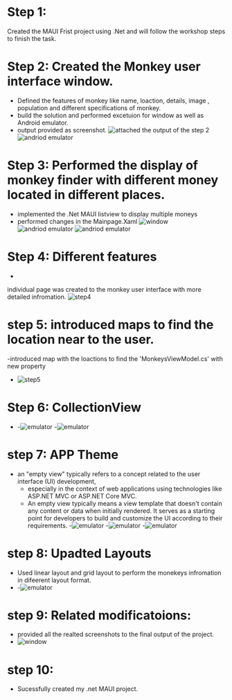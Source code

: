 # Step 1:
Created the MAUI Frist project using .Net and will follow the workshop steps to finish the task.
# Step 2:  Created the Monkey user interface window.
- Defined the features of  monkey like name, loaction, details, image , population and different specifications of monkey.
- build the solution and performed excetuion for window as well as Android emulator.
- output provided as screenshot.
 ![attached the output of the step 2](https://github.com/Wichita-State-CS797R/cs797r-project1-workshop-laharip10/blob/main/MonkeyFinder/rme1.PNG)
 ![andriod emulator](https://github.com/Wichita-State-CS797R/cs797r-project1-workshop-laharip10/blob/main/MonkeyFinder/Part0-Run.png)
# Step 3: Performed the display of monkey finder with different money located in different places.
- implemented the .Net MAUI listview to display multiple moneys
- performed changes in the Mainpage.Xaml
 ![window](https://github.com/Wichita-State-CS797R/cs797r-project1-workshop-laharip10/blob/main/MonkeyFinder/r233.PNG)
  ![andriod emulator](https://github.com/Wichita-State-CS797R/cs797r-project1-workshop-laharip10/blob/main/MonkeyFinder/Part1-Run.png)
   ![andriod emulator](https://github.com/Wichita-State-CS797R/cs797r-project1-workshop-laharip10/blob/main/MonkeyFinder/Part2-Run.png)

# Step 4:  Different features
 -
 individual page was created to the monkey user interface with more detailed infromation.
 ![step4](https://github.com/Wichita-State-CS797R/cs797r-project1-workshop-laharip10/blob/main/MonkeyFinder/3.PNG)
# step 5: introduced maps to find the location near to the user.
-introduced map with the loactions to find the 'MonkeysViewModel.cs' with new property
 - ![step5](https://github.com/Wichita-State-CS797R/cs797r-project1-workshop-laharip10/blob/main/MonkeyFinder/4.PNG)
# Step 6: CollectionView
- -![emulator](https://github.com/Wichita-State-CS797R/cs797r-project1-workshop-laharip10/blob/main/MonkeyFinder/Part4-1-Run.png)
-![emulator](https://github.com/Wichita-State-CS797R/cs797r-project1-workshop-laharip10/blob/main/MonkeyFinder/Part4-3-Run.png)


# step 7: APP Theme
-  an "empty view" typically refers to a concept related to the user interface (UI) development,
	- especially in the context of web applications using technologies like ASP.NET MVC or ASP.NET Core MVC. 
	- An empty view typically means a view template that doesn't contain any content or data when initially rendered. It serves as a starting point for developers to build and customize the UI according to their requirements.
-![emulator](https://github.com/Wichita-State-CS797R/cs797r-project1-workshop-laharip10/blob/main/MonkeyFinder/Part5-1-Run.png)
-![emulator](https://github.com/Wichita-State-CS797R/cs797r-project1-workshop-laharip10/blob/main/MonkeyFinder/Part5-2-Run.png)
-![emulator](https://github.com/Wichita-State-CS797R/cs797r-project1-workshop-laharip10/blob/main/MonkeyFinder/Part5-3-Run.png)


# step 8: Upadted Layouts

- Used linear layout and grid layout to perform the monekeys infromation in difeerent layout format.
- -![emulator](https://github.com/Wichita-State-CS797R/cs797r-project1-workshop-laharip10/blob/main/MonkeyFinder/Part5-4-Run.png)


# step 9: Related modificatoions:
- provided all the realted screenshots to the final output of the project.
- ![window](https://github.com/Wichita-State-CS797R/cs797r-project1-workshop-laharip10/blob/main/MonkeyFinder/last.PNG)
# step 10:
- Sucessfully created my .net MAUI project. 

